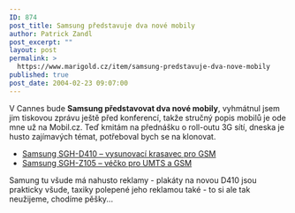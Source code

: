 ```yaml
---
ID: 874
post_title: Samsung představuje dva nové mobily
author: Patrick Zandl
post_excerpt: ""
layout: post
permalink: >
  https://www.marigold.cz/item/samsung-predstavuje-dva-nove-mobily
published: true
post_date: 2004-02-23 09:07:00
---
```

<P>V Cannes bude <STRONG>Samsung představovat dva nové mobily</STRONG>, vyhmátnul jsem jim tiskovou zprávu ještě před konferencí, takže stručný popis mobilů je ode mne už na Mobil.cz. Teď kmitám na přednášku o roll-outu 3G sítí, dneska je husto zajímavých témat, potřeboval bych se na klonovat.</P>
<UL>
<LI><A href="http://mobil.idnes.cz/aktuality/vystavy/cannes2004/samsungd410040223.html" target=_blank>Samsung SGH-D410 &#8211; vysunovací krasavec pro GSM</A></LI>
<LI><A href="http://mobil.idnes.cz/aktuality/vystavy/cannes2004/samsung040223.html" target=_blank>Samsung SGH-Z105 &#8211; véčko pro UMTS a GSM</A></LI></UL>
<P>Samung tu všude má nahusto reklamy - plakáty na novou D410 jsou prakticky všude, taxiky polepené jeho reklamou také - to si ale tak neužijeme, chodíme pěšky...</P>